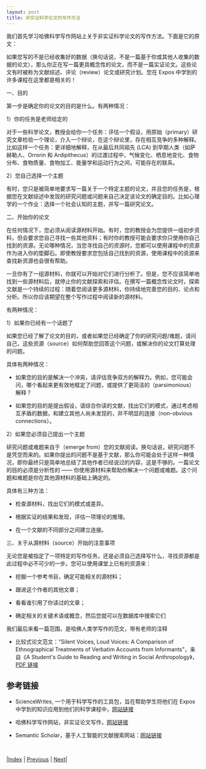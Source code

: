 ```yaml
---
layout: post
title: 非实证科学论文的写作方法
---
```


我们首先学习哈佛科学写作网站上关于非实证科学论文的写作方法。下面是它的原文：

如果您写的不是已经收集好的数据（换句话说，不是一篇基于你或其他人收集的数据的论文），那么你正在写一篇更具概念性的论文，而不是一篇实证论文。这些论文有时被称为文献综述、评论（review）论文或研究计划。您在 Expos 中学到的许多课程在这里都是相关的！

一、目的

第一步是确定你的论文的目的是什么。有两种情况：

1）你的任务是老师给定的

对于一些科学论文，教授会给你一个任务：评估一个假设，用原始（primary）研究文章检验一个理论，介入一个辩论，在这个辩论里，存在相互竞争的多种解释。比如这样一个任务：更详细地解释，在从最后共同祖先 (LCA) 到早期人类（如萨赫勒人、Orrorin 和 Ardipithecus）的过渡过程中，气候变化、栖息地变化、食物分布、食物质量、食物加工、能量学和运动行为之间，可能存在的联系。

2）您自己选择一个主题

有时，您只是被简单地要求写一篇关于一个特定主题的论文，并且您的任务是，根据您在文献综述中发现的研究问题或问题来自己决定该论文的确定目的。比如心理学的一个作业：选择一个社会认知的主题，并写一篇研究论文。

二、开始你的论文

在任何情况下，您必须从阅读源材料开始。有时，您的教授会为您提供一组初步资料，但会要求您自己寻找一些其他资料；有时你的教授可能会要求你只使用你自己找到的资源。无论哪种情况，当您寻找自己的资源时，您都可以使用课程中的资源作为进入你的垫脚石。即使教授要求您包括自己找到的资源，使用课程中的资源来查找新资源也会很有帮助。

一旦你有了一组源材料，你就可以开始对它们进行分析了。但是，您不应该简单地找到一些源材料后，就停止你的文献探索和评估。在撰写一篇概念性论文时，探索文献是一个持续的过程：随着您阅读更多源材料，你持续地完善您的目的、论点和分析。所以你应该期望在整个写作过程中阅读新的源材料。

有两种情况：

1）如果你已经有一个话题了

如果您已经了解了论文的目的，或者如果您已经确定了你的研究问题/难题，请问自己，这些资源（source）如何帮助您回答这个问题，或解决你的论文打算处理的问题。

具体有两种情况：

- 如果您的目的是解决一个冲突，请评估竞争双方的解释力。例如，您可能会问，哪个看起来更有效地框定了问题，或提供了更简洁的（parsimonious）解释？

- 如果您的目的是提出假设，请综合你读的文献，找出它们的模式，通过考虑相互矛盾的数据，和建立其他人尚未发现的，并不明显的连接（non-obvious connections）。

2）如果您必须自己提出一个主题

研究问题或难题来自于（emerge from）您的文献阅读。换句话说，研究问题不是凭空而来的。如果你提出的问题不是基于文献，那么你可能会处于这样一种情况，即你最终只是简单地总结了其他作者已经说过的内容，这是不够的。一篇论文的目的必须是分析性的 —— 你使用源材料来帮助你解决一个问题或难题。这个问题和难题是你在其他源材料的基础上确定的。

具体有三种方法：

- 检查源材料，找出它们的模式或差异。

- 根据实证的结果和发现，评估一项理论的推理。

- 在一个文献的不同部分之间建立连接。

三、关于从源材料（source）开始的注意事项

无论您是被指定了一项特定的写作任务，还是必须自己选择写什么，寻找资源都是此过程中必不可少的一步。您可以使用课堂上已有的资源来：

- 挖掘一个参考书目，确定可能相关的源材料；

- 跟进这个作者的其他文章；

- 看看谁引用了你读过的文章；

- 确定相关的关键术语或概念，然后您就可以在数据库中搜索它们

我们最后来看一篇范围，是哈佛人类学写作的范文，带有老师的注释

- 比较式论文范文："Silent Voices, Loud Voices:  A Comparison of Ethnographical Treatments of Verbatim Accounts from Informants"，来自《A Student's Guide to Reading and Writing in Social Anthropology》， [PDF 链接](https://www.anthrowrites.com/s/Annotated-Student-Paper-from-Anthro-Guide.pdf)

## 参考链接

- ScienceWrites, 一个用于科学写作的工具包，旨在帮助学生将他们在 Expos 中学到的知识应用到他们的科学课程中，[网站链接](http://sciencewrites.org/)

- 哈佛科学写作网站，非实证论文写作，[网站链接](https://www.sciencewrites.org/non-empirical-papers)

- Semantic Scholar，基于人工智能的文献搜索网站：[网站链接](https://www.semanticscholar.org/)

<br/>

|[Index](../../) | [Previous](6-0-non-emperical) | [Next](6-6-grant)|
